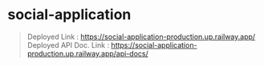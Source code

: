 # social-application

> Deployed Link : https://social-application-production.up.railway.app/
> Deployed API Doc. Link : https://social-application-production.up.railway.app/api-docs/
